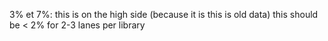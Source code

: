 3% et 7%:  this is on the high side (because it is this is old data) this should be < 2% for 2-3 lanes per library